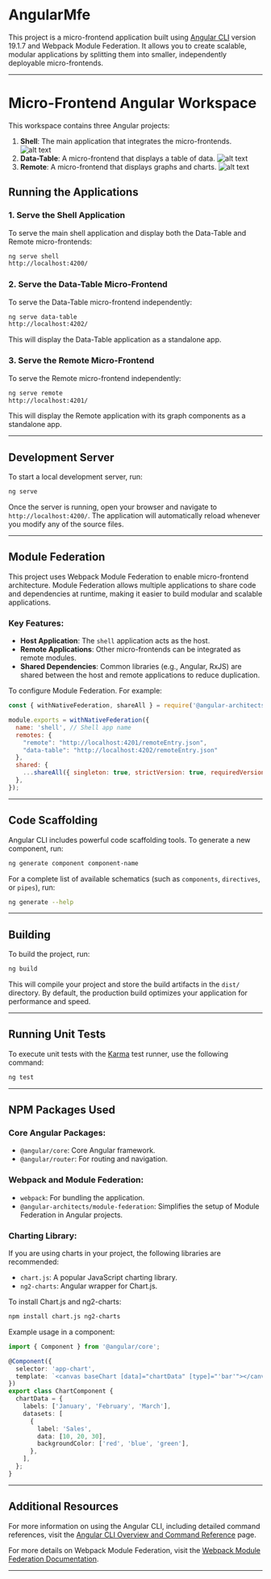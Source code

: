 # AngularMfe

This project is a micro-frontend application built using [Angular CLI](https://github.com/angular/angular-cli) version 19.1.7 and Webpack Module Federation. It allows you to create scalable, modular applications by splitting them into smaller, independently deployable micro-frontends.

---

# Micro-Frontend Angular Workspace

This workspace contains three Angular projects:

1. **Shell**: The main application that integrates the micro-frontends.
![alt text](image.png)
2. **Data-Table**: A micro-frontend that displays a table of data.
![alt text](image-1.png)
3. **Remote**: A micro-frontend that displays graphs and charts.
![alt text](image-2.png)
## Running the Applications

### 1. Serve the Shell Application
To serve the main shell application and display both the Data-Table and Remote micro-frontends:
```bash
ng serve shell
http://localhost:4200/
```

### 2. Serve the Data-Table Micro-Frontend
To serve the Data-Table micro-frontend independently:
```bash
ng serve data-table
http://localhost:4202/
```
This will display the Data-Table application as a standalone app.

### 3. Serve the Remote Micro-Frontend
To serve the Remote micro-frontend independently:
```bash
ng serve remote
http://localhost:4201/
```
This will display the Remote application with its graph components as a standalone app.

---

## Development Server

To start a local development server, run:

```bash
ng serve
```

Once the server is running, open your browser and navigate to `http://localhost:4200/`. The application will automatically reload whenever you modify any of the source files.

---

## Module Federation

This project uses Webpack Module Federation to enable micro-frontend architecture. Module Federation allows multiple applications to share code and dependencies at runtime, making it easier to build modular and scalable applications.

### Key Features:
- **Host Application**: The `shell` application acts as the host.
- **Remote Applications**: Other micro-frontends can be integrated as remote modules.
- **Shared Dependencies**: Common libraries (e.g., Angular, RxJS) are shared between the host and remote applications to reduce duplication.

To configure Module Federation. For example:
```javascript
const { withNativeFederation, shareAll } = require('@angular-architects/native-federation/config');

module.exports = withNativeFederation({
  name: 'shell', // Shell app name
  remotes: {
    "remote": "http://localhost:4201/remoteEntry.json",
    "data-table": "http://localhost:4202/remoteEntry.json" 
  },
  shared: {
    ...shareAll({ singleton: true, strictVersion: true, requiredVersion: 'auto' }),
  },
});
```

---

## Code Scaffolding

Angular CLI includes powerful code scaffolding tools. To generate a new component, run:

```bash
ng generate component component-name
```

For a complete list of available schematics (such as `components`, `directives`, or `pipes`), run:

```bash
ng generate --help
```

---

## Building

To build the project, run:

```bash
ng build
```

This will compile your project and store the build artifacts in the `dist/` directory. By default, the production build optimizes your application for performance and speed.

---

## Running Unit Tests

To execute unit tests with the [Karma](https://karma-runner.github.io) test runner, use the following command:

```bash
ng test
```

---

## NPM Packages Used

### Core Angular Packages:
- `@angular/core`: Core Angular framework.
- `@angular/router`: For routing and navigation.

### Webpack and Module Federation:
- `webpack`: For bundling the application.
- `@angular-architects/module-federation`: Simplifies the setup of Module Federation in Angular projects.

### Charting Library:
If you are using charts in your project, the following libraries are recommended:
- `chart.js`: A popular JavaScript charting library.
- `ng2-charts`: Angular wrapper for Chart.js.

To install Chart.js and ng2-charts:
```bash
npm install chart.js ng2-charts
```

Example usage in a component:
```typescript
import { Component } from '@angular/core';

@Component({
  selector: 'app-chart',
  template: `<canvas baseChart [data]="chartData" [type]="'bar'"></canvas>`,
})
export class ChartComponent {
  chartData = {
    labels: ['January', 'February', 'March'],
    datasets: [
      {
        label: 'Sales',
        data: [10, 20, 30],
        backgroundColor: ['red', 'blue', 'green'],
      },
    ],
  };
}
```

---

## Additional Resources

For more information on using the Angular CLI, including detailed command references, visit the [Angular CLI Overview and Command Reference](https://angular.dev/tools/cli) page.

For more details on Webpack Module Federation, visit the [Webpack Module Federation Documentation](https://webpack.js.org/concepts/module-federation/).

---